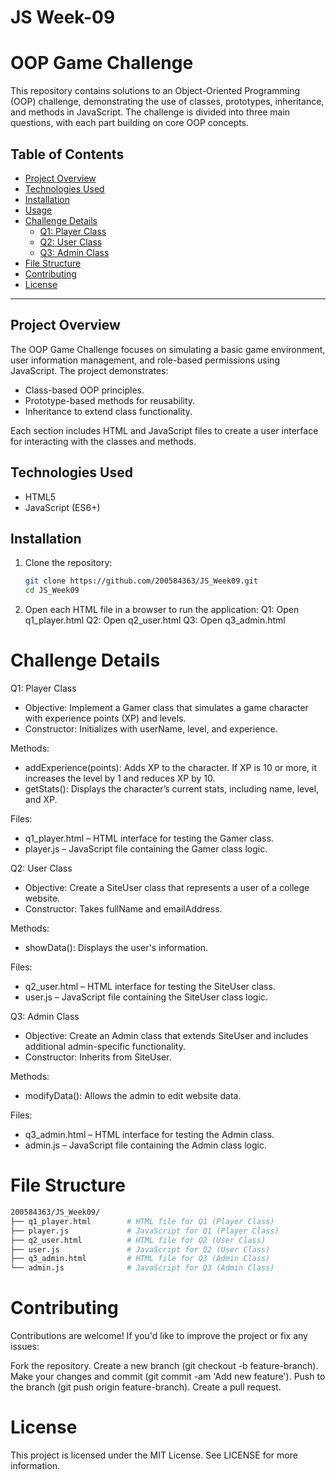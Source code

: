 # JS Week-09
# OOP Game Challenge

This repository contains solutions to an Object-Oriented Programming (OOP) challenge, demonstrating the use of classes, prototypes, inheritance, and methods in JavaScript. The challenge is divided into three main questions, with each part building on core OOP concepts. 

## Table of Contents
- [Project Overview](#project-overview)
- [Technologies Used](#technologies-used)
- [Installation](#installation)
- [Usage](#usage)
- [Challenge Details](#challenge-details)
  - [Q1: Player Class](#q1-player-class)
  - [Q2: User Class](#q2-user-class)
  - [Q3: Admin Class](#q3-admin-class)
- [File Structure](#file-structure)
- [Contributing](#contributing)
- [License](#license)

---

## Project Overview

The OOP Game Challenge focuses on simulating a basic game environment, user information management, and role-based permissions using JavaScript. The project demonstrates:
- Class-based OOP principles.
- Prototype-based methods for reusability.
- Inheritance to extend class functionality.

Each section includes HTML and JavaScript files to create a user interface for interacting with the classes and methods.

## Technologies Used
- HTML5
- JavaScript (ES6+)

## Installation

1. Clone the repository:
   ```bash
   git clone https://github.com/200584363/JS_Week09.git
   cd JS_Week09

2. Open each HTML file in a browser to run the application:
   Q1: Open q1_player.html
   Q2: Open q2_user.html
   Q3: Open q3_admin.html

# Challenge Details
Q1: Player Class
- Objective: Implement a Gamer class that simulates a game character with experience points (XP) and levels.
- Constructor: Initializes with userName, level, and experience.

Methods:
- addExperience(points): Adds XP to the character. If XP is 10 or more, it increases the level by 1 and reduces XP by 10.
- getStats(): Displays the character’s current stats, including name, level, and XP.

Files:
- q1_player.html – HTML interface for testing the Gamer class.
- player.js – JavaScript file containing the Gamer class logic.

Q2: User Class
- Objective: Create a SiteUser class that represents a user of a college website.
- Constructor: Takes fullName and emailAddress.

Methods:
- showData(): Displays the user's information.

Files:
- q2_user.html – HTML interface for testing the SiteUser class.
- user.js – JavaScript file containing the SiteUser class logic.

Q3: Admin Class
- Objective: Create an Admin class that extends SiteUser and includes additional admin-specific functionality.
- Constructor: Inherits from SiteUser.

Methods:
- modifyData(): Allows the admin to edit website data.

Files:
- q3_admin.html – HTML interface for testing the Admin class.
- admin.js – JavaScript file containing the Admin class logic.

# File Structure
```bash
200584363/JS_Week09/
├── q1_player.html        # HTML file for Q1 (Player Class)
├── player.js             # JavaScript for Q1 (Player Class)
├── q2_user.html          # HTML file for Q2 (User Class)
├── user.js               # JavaScript for Q2 (User Class)
├── q3_admin.html         # HTML file for Q3 (Admin Class)
└── admin.js              # JavaScript for Q3 (Admin Class)
```
# Contributing
Contributions are welcome! If you'd like to improve the project or fix any issues:

Fork the repository.
Create a new branch (git checkout -b feature-branch).
Make your changes and commit (git commit -am 'Add new feature').
Push to the branch (git push origin feature-branch).
Create a pull request.

# License
This project is licensed under the MIT License. See LICENSE for more information.
